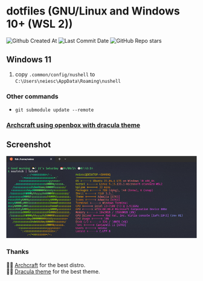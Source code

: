 # dotfiles (GNU/Linux and Windows 10+ (WSL 2))
![Github Created At](https://img.shields.io/github/created-at/neiesc/dotfiles?logo=github&style=for-the-badge)
![Last Commit Date](https://img.shields.io/github/last-commit/neiesc/dotfiles?logo=github&style=for-the-badge)
![GitHub Repo stars](https://img.shields.io/github/stars/neiesc/dotfiles?logo=github&style=for-the-badge)

## Windows 11
1. copy `.common/config/nushell` to `C:\Users\neiesc\AppData\Roaming\nushell`

### Other commands
- `git submodule update --remote`

### [Archcraft using openbox with dracula theme](https://github.com/neiesc/archcraft-openbox-dracula)

## Screenshot
![Screnshot Windows 10+ (WSL 2.01)](screnshot/wsl.png)

### Thanks
🙏🏼 [Archcraft](https://github.com/archcraft-os) for the best distro.<br>
🙏🏼 [Dracula theme](https://github.com/dracula/dracula-theme) for the best theme.
